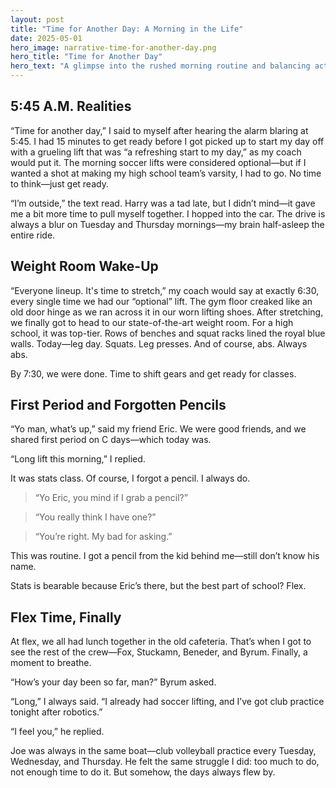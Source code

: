 ```yaml
---
layout: post
title: "Time for Another Day: A Morning in the Life"
date: 2025-05-01
hero_image: narrative-time-for-another-day.png
hero_title: "Time for Another Day"
hero_text: "A glimpse into the rushed morning routine and balancing act of high school activities"
---
```



## 5:45 A.M. Realities

“Time for another day,” I said to myself after hearing the alarm blaring at 5:45. I had 15 minutes to get ready before I got picked up to start my day off with a grueling lift that was “a refreshing start to my day,” as my coach would put it. The morning soccer lifts were considered optional—but if I wanted a shot at making my high school team’s varsity, I had to go. No time to think—just get ready.

“I’m outside,” the text read. Harry was a tad late, but I didn’t mind—it gave me a bit more time to pull myself together. I hopped into the car. The drive is always a blur on Tuesday and Thursday mornings—my brain half-asleep the entire ride.

## Weight Room Wake-Up

“Everyone lineup. It's time to stretch,” my coach would say at exactly 6:30, every single time we had our “optional” lift. The gym floor creaked like an old door hinge as we ran across it in our worn lifting shoes. After stretching, we finally got to head to our state-of-the-art weight room. For a high school, it was top-tier. Rows of benches and squat racks lined the royal blue walls. Today—leg day. Squats. Leg presses. And of course, abs. Always abs.

By 7:30, we were done. Time to shift gears and get ready for classes.

## First Period and Forgotten Pencils

“Yo man, what’s up,” said my friend Eric. We were good friends, and we shared first period on C days—which today was.

“Long lift this morning,” I replied.

It was stats class. Of course, I forgot a pencil. I always do.

> “Yo Eric, you mind if I grab a pencil?”

> “You really think I have one?”

> “You’re right. My bad for asking.”

This was routine. I got a pencil from the kid behind me—still don’t know his name.

Stats is bearable because Eric’s there, but the best part of school? Flex.

## Flex Time, Finally

At flex, we all had lunch together in the old cafeteria. That’s when I got to see the rest of the crew—Fox, Stuckamn, Beneder, and Byrum. Finally, a moment to breathe.

“How’s your day been so far, man?” Byrum asked.

“Long,” I always said. “I already had soccer lifting, and I’ve got club practice tonight after robotics.”

“I feel you,” he replied.

Joe was always in the same boat—club volleyball practice every Tuesday, Wednesday, and Thursday. He felt the same struggle I did: too much to do, not enough time to do it. But somehow, the days always flew by.
